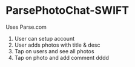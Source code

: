 # ParsePhotoChat-SWIFT
Uses Parse.com
1) User can setup account
2) User adds photos with title &amp; desc
3) Tap on users and see all photos
4) Tap on photo and add comment
dddd
